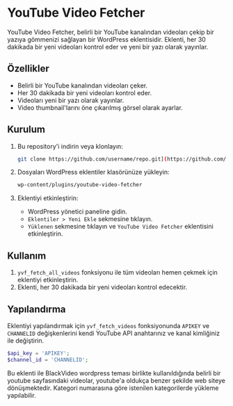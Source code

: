 # YouTube Video Fetcher

YouTube Video Fetcher, belirli bir YouTube kanalından videoları çekip bir yazıya gömmenizi sağlayan bir WordPress eklentisidir. Eklenti, her 30 dakikada bir yeni videoları kontrol eder ve yeni bir yazı olarak yayınlar.

## Özellikler

- Belirli bir YouTube kanalından videoları çeker.
- Her 30 dakikada bir yeni videoları kontrol eder.
- Videoları yeni bir yazı olarak yayınlar.
- Video thumbnail'larını öne çıkarılmış görsel olarak ayarlar.

## Kurulum

1. Bu repository'i indirin veya klonlayın:
    ```sh
    git clone https://github.com/username/repo.git](https://github.com/cinarci/youtube-fetcher-extension
    ```

2. Dosyaları WordPress eklentiler klasörünüze yükleyin:
    ```sh
    wp-content/plugins/youtube-video-fetcher
    ```

3. Eklentiyi etkinleştirin:
    - WordPress yönetici paneline gidin.
    - `Eklentiler > Yeni Ekle` sekmesine tıklayın.
    - `Yüklenen` sekmesine tıklayın ve `YouTube Video Fetcher` eklentisini etkinleştirin.

## Kullanım

1. `yvf_fetch_all_videos` fonksiyonu ile tüm videoları hemen çekmek için eklentiyi etkinleştirin.
2. Eklenti, her 30 dakikada bir yeni videoları kontrol edecektir.

## Yapılandırma

Eklentiyi yapılandırmak için `yvf_fetch_videos` fonksiyonunda `APIKEY` ve `CHANNELID` değişkenlerini kendi YouTube API anahtarınız ve kanal kimliğiniz ile değiştirin.


```php
$api_key = 'APIKEY';
$channel_id = 'CHANNELID';
```

Bu eklenti ile BlackVideo wordpress teması birlikte kullanıldığında belirli bir youtube sayfasındaki videolar, youtube'a oldukça benzer şekilde web siteye dönüşmektedir. 
Kategori numarasına göre istenilen kategorilerde yükleme yapılabilir.
